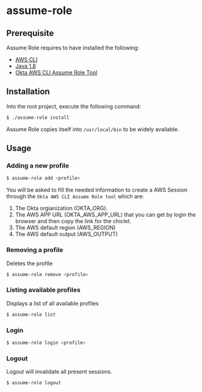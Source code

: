 # assume-role
## Prerequisite 
Assume Role requires to have installed the following:
* [AWS CLI](https://docs.aws.amazon.com/cli/latest/userguide/cli-install-macos.html)
* [Java 1.8](https://docs.oracle.com/javase/8/docs/technotes/guides/install/install_overview.html)
* [Okta AWS CLI Assume Role Tool](https://github.com/oktadeveloper/okta-aws-cli-assume-role#installation)

## Installation
Into the root project, execute the following command:
```bash
$ ./assume-role install
```
Assume Role copies itself into `/usr/local/bin` to be widely available. 

## Usage
### Adding a new profile 
```bash
$ assume-role add <profile>
```

You will be asked to fill the needed information to create a AWS Session through the `Okta AWS CLI Assume Role tool` which are:

 1. The Okta orgianization (OKTA_ORG). 
 2. The AWS APP URL (OKTA_AWS_APP_URL) that you can get by login the browser and then copy the link for the chiclet. 
 4. The AWS default region (AWS_REGION)
 5. The AWS default output (AWS_OUTPUT)

### Removing a profile

Deletes the profile

```bash
$ assume-role remove <profile>
```

### Listing available profiles

Displays a list of all available profiles

```bash
$ assume-role list
```


### Login 

```bash
$ assume-role login <profile>
```

### Logout 

Logout will invalidate all present sessions. 

```bash
$ assume-role logout
```

